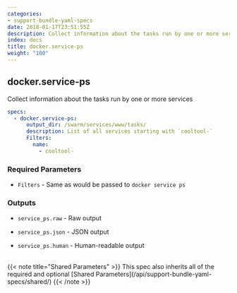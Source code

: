 ```yaml
---
categories:
- support-bundle-yaml-specs
date: 2018-01-17T23:51:55Z
description: Collect information about the tasks run by one or more services
index: docs
title: docker.service-ps
weight: "100"
---
```


## docker.service-ps

Collect information about the tasks run by one or more services


```yaml
specs:
  - docker.service-ps:
      output_dir: /swarm/services/www/tasks/
      description: List of all services starting with `cooltool-`
      Filters:
        name:
          - cooltool-
```

    
### Required Parameters


- `Filters` - Same as would be passed to `docker service ps`


    
### Outputs


- `service_ps.raw` - Raw output

- `service_ps.json` - JSON output

- `service_ps.human` - Human-readable output

    
<br>
{{< note title="Shared Parameters" >}}
This spec also inherits all of the required and optional [Shared Parameters](/api/support-bundle-yaml-specs/shared/)
{{< /note >}}
    
    